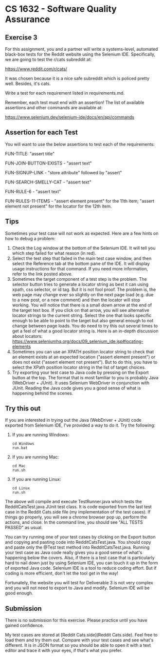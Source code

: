 # CS 1632 - Software Quality Assurance

## Exercise 3

For this assignment, you and a partner will write a systems-level, automated black-box tests for the Reddit website using the Selenium IDE.  Specifically, we are going to test the r/cats subreddit at:

https://www.reddit.com/r/cats/

It was chosen because it is a nice safe subreddit which is policed pretty well.  Besides, it's cats.

Write a test for each requirement listed in requirements.md.  

Remember, each test must end with an assertion!  The list of available assertions and other commands are available at:

https://www.selenium.dev/selenium-ide/docs/en/api/commands

## Assertion for each Test

You will want to use the below assertions to test each of the requirements:

FUN-TITLE: "assert title"

FUN-JOIN-BUTTON-EXISTS - "assert text"

FUN-SIGNUP-LINK - "store attribute" followed by "assert"

FUN-SEARCH-SMELLY-CAT - "assert text"

FUN-RULE-6 - "assert text"

FUN-RULES-11-ITEMS - "assert element present" for the 11th item; "assert
element not present" for the locator for the 12th item.

## Tips

Sometimes your test case will not work as expected.  Here are a few hints on how to debug a problem:

1. Check the Log window at the bottom of the Selenium IDE.  It will tell you which step failed for what reason (in red).
1. Select the test step that failed in the main test case window, and then select the Reference tab at the bottom pane of the IDE.  It will display usage instructions for that command.  If you need more information, refer to the link posted above.
1. Sometimes the target component of a test step is the problem.  The selector button tries to generate a locator string as best it can using xpath, css selector, or id tag.  But it is not fool proof.  The problem is, the web page may change ever so slightly on the next page load (e.g. due to a new post, or a new comment) and then the locator will stop working.  You will notice that there is a small down arrow at the end of the target text box.  If you click on that arrow, you will see alternative locator strings to the current string.  Select the one that looks specific enough to be able to point to the target but also general enough to not change between page loads.  You do need to try this out several times to get a feel of what a good locator string is.  Here is an in-depth discussion about locators:  
   https://www.seleniumhq.org/docs/09_selenium_ide.jsp#locating-elements
1. Sometimes you can use an XPATH position locator string to check that an element exists at an expected location ("assert element present") or does not exist ("assert element not present").  But to do this, you have to select the XPath position locator string in the list of target choices.
1. Try exporting your test case to Java code by pressing on the Export button at the top.  The format that is most familiar to you is probably Java (WebDriver + JUnit).  It uses Selenium WebDriver in conjunction with JUnit.  Reading the Java code gives you a good sense of what is happening behind the scenes.

## Try this out

If you are interested in trying out the Java (WebDriver + JUnit) code exported from Selenium IDE, I've provided a way to do it.  Try the following:

1. If you are running Windows:
   ```
   cd Windows
   run.bat
   ```
1. If you are running Mac:
   ```
   cd Mac
   run.sh
   ```
1. If you are running Linux:
   ```
   cd Linux
   run.sh
   ```

The above will compile and execute TestRunner.java which tests the RedditCatsTest.java JUnit test class.  It is code exported from the last test case in the Reddit Cats.side file (my implementation of the test cases).  If things go properly, you will see a chrome browser pop up, perform the actions, and close.  In the command line, you should see "ALL TESTS PASSED" as usual.

You can try running one of your test cases by clicking on the Export button and copying and pasting code into RedditCatsTest.java.  You should copy and paste only the @Test test method into RedditCatsTest.java.  Running your test case as Java code really gives you a good sense of what's happening below the covers.  Also, if there is a test case that is particularly hard to nail down just by using Selenium IDE, you can touch it up in the form of exported Java code.  Selenium IDE is a tool to reduce coding effort.  But if coding is more efficient, don't let the tool get in the way!

Fortunately, the website you will test for Deliverable 3 is not very complex and you will not need to export to Java and modify.  Selenium IDE will be good enough.

## Submission

There is no submission for this exercise.  Please practice until you have gained confidence.
 
My test cases are stored at [Reddit Cats.side](Reddit Cats.side).  Feel free to load them and try them out.  Compare with your test cases and see what's different.  It is in JSON format so you should be able to open it with a text editor and trace it with your eyes, if that's what you prefer.
